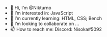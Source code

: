 - 👋 Hi, I’m @Nikturno
- 👀 I’m interested in: JavaScript
- 🌱 I’m currently learning: HTML, CSS; Bench
- 💞️ I’m looking to collaborate on ...
- 📫 How to reach me: Discord: Nisoka#5092

<!---
Nikturno/Nikturno is a ✨ special ✨ repository because its `README.md` (this file) appears on your GitHub profile.
You can click the Preview link to take a look at your changes.
--->
